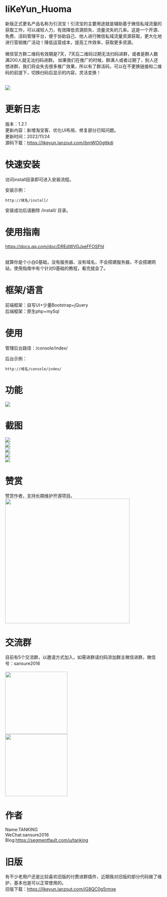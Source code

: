 # liKeYun_Huoma
新版正式更名产品名称为引流宝！引流宝的主要用途就是辅助基于微信私域流量的获取工作，可以减轻人力，有效降低资源损失、流量流失的几率。这是一个开源、免费、活码管理平台，便于协助自己、他人进行微信私域流量资源获取，更大化地进行营销推广活动！降低运营成本，提高工作效率，获取更多资源。
<br/><br/>
微信官方群二维码有效期是7天，7天后二维码过期无法扫码进群，或者是群人数满200人就无法扫码进群。
如果我们在推广的时候，群满人或者过期了，别人还想进群，我们将会失去很多推广效果，所以有了群活码，可以在不更换链接和二维码的前提下，切换扫码后显示的内容，灵活变换！<br/><br/>

![](https://t.focus-img.cn/sh740wsh/bbs/p2/e896c3f402f98667ef2ed0377c4bb268.png)

# 更新日志
版本：1.2.1<br/>
更新内容：新增淘宝客、优化UI布局、修复部分已知问题。<br/>
更新时间：2022/11/24<br/>
源码下载：https://likeyun.lanzout.com/ibmWO0gttkdi

# 快速安装
访问install目录即可进入安装流程。<br/>

安装示例：
```
http://域名/install/
```
安装成功后请删除 /install/ 目录。

# 使用指南
https://docs.qq.com/doc/DREdWVGJxeFFOSFhI <br/><br/>

就算你是个小白0基础，没有服务器、没有域名，不会搭建服务器，不会搭建网站，使用指南中有个针对0基础的教程，看完就会了。

# 框架/语言
前端框架：自写UI+少量Bootstrap+jQuery<br/>
后端框架：原生php+mySql

# 使用
管理后台路径：/console/index/<br/>

后台示例：
```
http://域名/console/index/
```

# 功能

<img src="https://t.focus-img.cn/sh740wsh/bbs/p2/bc487c26036dee2bc7706d17aaf41108.png" />

# 截图
<img src="http://kycloud3.koyoo.cn/2022111722cc2202211172032142211.png" /><br/>
<img src="http://kycloud3.koyoo.cn/20221117c95fa202211172033449384.png" /><br/>
<img src="http://kycloud3.koyoo.cn/2022111784b68202211172034483992.png" /><br/>
<img src="http://kycloud3.koyoo.cn/2022111773e4120221117203514350.png" /><br/>
<img src="http://kycloud3.koyoo.cn/2022111732881202211172036336895.png" /><br/>

# 赞赏
赞赏作者，支持长期维护开源项目。<br/>
<img src="https://t.focus-img.cn/sh740wsh/bbs/p2/225f43ac4f79be0ea23309b470472f43.jpg" width="400" />

# 交流群
目前有5个交流群，以邀请方式加入，如需进群请扫码添加群主微信进群，微信号：sansure2016 <br/><br/>
<img src="https://t.focus-img.cn/sh740wsh/bbs/p2/64614a266dfdcb2b161dad4adacc7819.png" width="200" /><br/>
<img src="https://t.focus-img.cn/sh740wsh/bbs/p2/ab854aade88f5a0aaba1a366b9799d60.png" width="200" />

# 作者
Name:TANKING<br/>
WeChat:sansure2016<br/>
Blog:https://segmentfault.com/u/tanking<br/>

# 旧版
有不少老用户还是比较喜欢旧版的付费进群插件，近期我对旧版的部分代码做了维护，基本也是可以正常使用的。<br/>
旧版下载：https://likeyun.lanzout.com/iG8QC0g5rmxe<br/>
